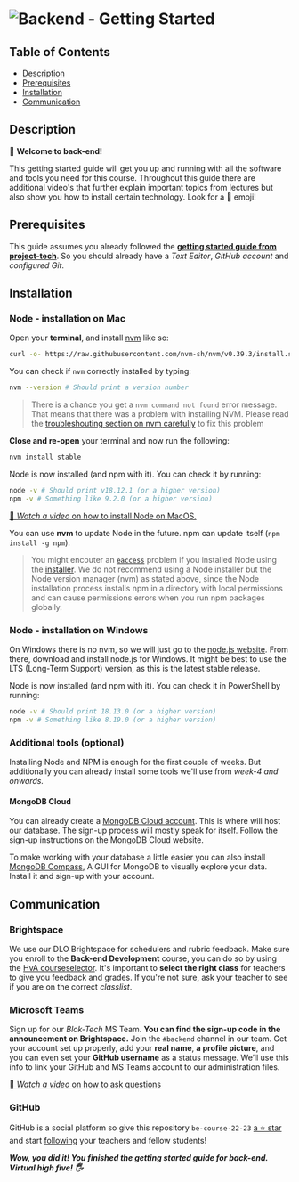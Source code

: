 # ![Backend - Getting Started][banner-guide]

## Table of Contents

*   [Description](#description)
*   [Prerequisites](#prerequisites)
*   [Installation](#installation)
*   [Communication](#communication)

## Description

👋 **Welcome to back-end!** 

This getting started guide will get you up and running with all the software and tools you need for this course. Throughout this guide there are additional video's that further explain important topics from lectures but also show you how to install certain technology. Look for a 🎦 emoji!

## Prerequisites

This guide assumes you already followed the **[getting started guide from project-tech][getting-started-pt]**. So you should already have a _Text Editor_, _GitHub account_ and _configured Git_.

## Installation

### Node - installation on Mac

Open your **terminal**, and install [nvm](https://github.com/creationix/nvm) like
so:

```sh
curl -o- https://raw.githubusercontent.com/nvm-sh/nvm/v0.39.3/install.sh | bash
```

You can check if `nvm` correctly installed by typing:
```sh
nvm --version # Should print a version number
```

> There is a chance you get a `nvm command not found` error message. That means that there was a problem with installing NVM. Please read the [troubleshouting section on nvm carefully](https://github.com/nvm-sh/nvm#troubleshooting-on-macos) to fix this problem 

**Close and re-open** your terminal and now run the following:

```sh
nvm install stable
```

Node is now installed (and npm with it). You can check it by running:

```sh
node -v # Should print v18.12.1 (or a higher version)
npm -v # Something like 9.2.0 (or a higher version)
```

[🎦 _Watch a video_ on how to install Node on MacOS.][videonode]

You can use **nvm** to update Node in the future.  npm can update itself
(`npm install -g npm`).

> You might encouter an [`eaccess`][eacces] problem if you installed Node using the [installer][installer]. We do not recommend using a Node installer but the Node version manager (nvm) as stated above, since the Node installation process installs npm in a directory with local permissions and can cause permissions errors when you run npm packages globally.

### Node - installation on Windows
On Windows there is no nvm, so we will just go to the [node.js website](https://nodejs.org/). From there, download and install node.js for Windows. It might be best to use the LTS (Long-Term Support) version, as this is the latest stable release. 

Node is now installed (and npm with it). You can check it in PowerShell by running:

```sh
node -v # Should print 18.13.0 (or a higher version)
npm -v # Something like 8.19.0 (or a higher version)
```

### Additional tools (optional)
Installing Node and NPM is enough for the first couple of weeks. But additionally you can already install some tools we'll use from _week-4 and onwards._

#### MongoDB Cloud

You can already create a [MongoDB Cloud account](https://www.mongodb.com/cloud).  This is where will host our database. The sign-up process will mostly speak for itself. Follow the sign-up instructions on the MongoDB Cloud website. 

To make working with your database a little easier you can also install [MongoDB Compass](https://www.mongodb.com/products/compass), A GUI for MongoDB to visually explore your data. Install it and sign-up with your account.

## Communication

### Brightspace

We use our DLO Brightspace for schedulers and rubric feedback. Make sure you enroll to the **Back-end Development** course, you can do so by using the [HvA courseselector][course]. It's important to **select the right class** for teachers to give you feedback and grades. If you're not sure, ask your teacher to see if you are on the correct _classlist_.

### Microsoft Teams

Sign up for our _Blok-Tech_ MS Team. **You can find the sign-up code in the announcement on Brightspace.** Join the `#backend` channel in our team. Get your account set up properly, add your  **real name**, **a profile picture**, and you can even set your **GitHub username** as a status message. We’ll use this info to link your GitHub and MS Teams account to our administration files.

[🎦 _Watch a video_ on how to ask questions][videoask]

### GitHub

GitHub is a social platform so give this repository `be-course-22-23` [a ⭐ star][star] and start [following][follow] your teachers and fellow students!

**_Wow, you did it! You finished the getting started guide for back-end. Virtual high five! 🖐_**

[getting-started-pt]: https://github.com/cmda-bt/pt-course-22-23/blob/main/getting-started.md
[banner-guide]: https://cmda-bt.github.io/be-course-22-23/assets/banner-guide.svg
[installer]: https://docs.npmjs.com/downloading-and-installing-node-js-and-npm
[eacces]: https://docs.npmjs.com/resolving-eacces-permissions-errors-when-installing-packages-globally
[course]: https://courseselector.mijnhva.nl/

[videonode]: https://www.youtube.com/watch?v=EQWyWQhphGw
[videoask]: https://www.youtube.com/watch?v=0CARthL2RPo
[star]: https://docs.github.com/en/free-pro-team@latest/github/getting-started-with-github/saving-repositories-with-stars
[follow]: https://docs.github.com/en/free-pro-team@latest/github/getting-started-with-github/following-people
